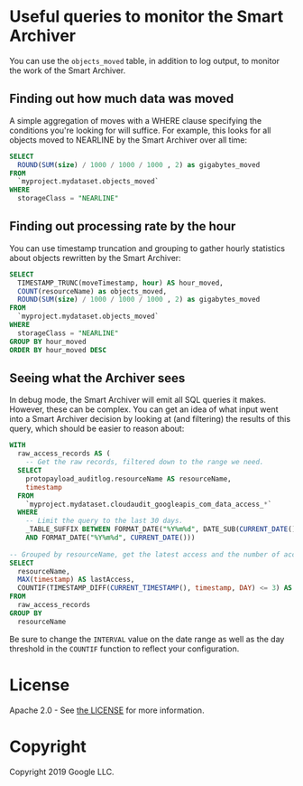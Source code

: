# Useful queries to monitor the Smart Archiver

You can use the `objects_moved` table, in addition to log output, to monitor the work of the Smart Archiver.

## Finding out how much data was moved

A simple aggregation of moves with a WHERE clause specifying the conditions you're looking for will suffice. For example, this looks for all objects moved to NEARLINE by the Smart Archiver over all time:

```sql
SELECT
  ROUND(SUM(size) / 1000 / 1000 / 1000 , 2) as gigabytes_moved
FROM
  `myproject.mydataset.objects_moved`
WHERE
  storageClass = "NEARLINE"
```

## Finding out processing rate by the hour

You can use timestamp truncation and grouping to gather hourly statistics about objects rewritten by the Smart Archiver:

```sql
SELECT
  TIMESTAMP_TRUNC(moveTimestamp, hour) AS hour_moved,
  COUNT(resourceName) as objects_moved,
  ROUND(SUM(size) / 1000 / 1000 / 1000 , 2) as gigabytes_moved
FROM
  `myproject.mydataset.objects_moved`
WHERE
  storageClass = "NEARLINE"
GROUP BY hour_moved
ORDER BY hour_moved DESC
```

## Seeing what the Archiver sees

In debug mode, the Smart Archiver will emit all SQL queries it makes. However, these can be complex. You can get an idea of what input went into a Smart Archiver decision by looking at (and filtering) the results of this query, which should be easier to reason about:

```sql
WITH
  raw_access_records AS (
    -- Get the raw records, filtered down to the range we need.
  SELECT
    protopayload_auditlog.resourceName AS resourceName,
    timestamp
  FROM
    `myproject.mydataset.cloudaudit_googleapis_com_data_access_*`
  WHERE
    -- Limit the query to the last 30 days.
    _TABLE_SUFFIX BETWEEN FORMAT_DATE("%Y%m%d", DATE_SUB(CURRENT_DATE(), INTERVAL 30 DAY))
    AND FORMAT_DATE("%Y%m%d", CURRENT_DATE()))
    
-- Grouped by resourceName, get the latest access and the number of accesses in a recent window.
SELECT
  resourceName,
  MAX(timestamp) AS lastAccess,
  COUNTIF(TIMESTAMP_DIFF(CURRENT_TIMESTAMP(), timestamp, DAY) <= 3) AS recent_access_count
FROM
  raw_access_records
GROUP BY
  resourceName
```

Be sure to change the `INTERVAL` value on the date range as well as the day threshold in the `COUNTIF` function to reflect your configuration.

# License
Apache 2.0 - See [the LICENSE](/LICENSE) for more information.

# Copyright
Copyright 2019 Google LLC.